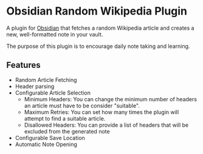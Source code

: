 # Obsidian Random Wikipedia Plugin 

A plugin for [Obsidian](https://obsidian.md/) that fetches a random Wikipedia article and creates a new, well-formatted note in your vault.

The purpose of this plugin is to encourage daily note taking and learning.

## Features

- Random Article Fetching
- Header parsing
- Configurable Article Selection
  - Minimum Headers: You can change the minimum number of headers an article must have to be consider "suitable".
  - Maximum Retries: You can set how many times the plugin will attempt to find a suitable article.
  - Disallowed Headers: You can provide a list of headers that will be excluded from the generated note
- Configurable Save Location
- Automatic Note Opening
